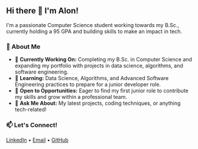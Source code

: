 ## Hi there 👋 I'm Alon!

I'm a passionate Computer Science student working towards my B.Sc., currently holding a 95 GPA and building skills to make an impact in tech.

### 🌟 About Me
- 🔭 **Currently Working On:** Completing my B.Sc. in Computer Science and expanding my portfolio with projects in data science, algorithms, and software engineering.
- 🌱 **Learning:** Data Science, Algorithms, and Advanced Software Engineering practices to prepare for a junior developer role.
- 👀 **Open to Opportunities:** Eager to find my first junior role to contribute my skills and grow within a professional team.
- 💬 **Ask Me About:** My latest projects, coding techniques, or anything tech-related!

### 📫 Let's Connect!
[LinkedIn](https://www.linkedin.com/in/alonrotemyamin/) • [Email](mailto:Alonyamin0@gmail.com) • [GitHub](https://github.com/Alonyamin1)
